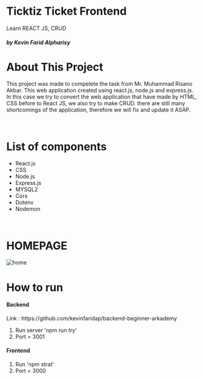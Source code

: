 # Ticktiz Ticket Frontend
Learn REACT JS, CRUD
 <h5> by Kevin Farid Alpharisy </h5>

# About This Project 
<p> This project was made to compelete the task from Mr. Muhammad Risano Akbar.
This web application created using react.js, node.js and express.js. In this case we try to convert the web application that have made by HTML, CSS before to React JS, we also try to make CRUD. there are still many shortcomings of the application, therefore we will fix and update it ASAP.
</p> 

<br>

# List of components
<ul>
  <li> React.js </li>
  <li> CSS </li>
  <li> Node.js  </li>
  <li> Express.js  </li>
  <li> MYSQL2  </li>
  <li> Cors  </li>
  <li> Dotenv  </li>
  <li> Nodemon  </li>
</ul>

<br>

# HOMEPAGE
![home](https://user-images.githubusercontent.com/74039235/115293145-2b0c1f80-a181-11eb-96f7-dab557c92c18.jpg)

# How to run
<h4> Backend </h4>
<p> Link : https://github.com/kevinfaridap/backend-beginner-arkademy </p>
<ol>
  <li> Run server 'npm run try'  </li>
  <li> Port = 3001  </li> 
  
</ol>

<h4> Frontend </h4>
<ol>
  <li> Run 'npm strat'  </li>
  <li> Port = 3000  </li> 
</ol>

